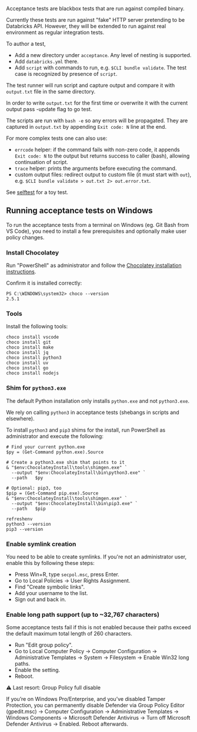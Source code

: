 Acceptance tests are blackbox tests that are run against compiled binary.

Currently these tests are run against "fake" HTTP server pretending to be Databricks API. However, they will be extended to run against real environment as regular integration tests.

To author a test,
 - Add a new directory under `acceptance`. Any level of nesting is supported.
 - Add `databricks.yml` there.
 - Add `script` with commands to run, e.g. `$CLI bundle validate`. The test case is recognized by presence of `script`.

The test runner will run script and capture output and compare it with `output.txt` file in the same directory.

In order to write `output.txt` for the first time or overwrite it with the current output pass -update flag to go test.

The scripts are run with `bash -e` so any errors will be propagated. They are captured in `output.txt` by appending `Exit code: N` line at the end.

For more complex tests one can also use:
- `errcode` helper: if the command fails with non-zero code, it appends `Exit code: N` to the output but returns success to caller (bash), allowing continuation of script.
- `trace` helper: prints the arguments before executing the command.
- custom output files: redirect output to custom file (it must start with `out`), e.g. `$CLI bundle validate > out.txt 2> out.error.txt`.

See [selftest](./selftest) for a toy test.

## Running acceptance tests on Windows

To run the acceptance tests from a terminal on Windows (eg. Git Bash from VS Code),
you need to install a few prerequisites and optionally make user policy changes.

### Install Chocolatey

Run "PowerShell" as administrator and follow the [Chocolatey installation instructions][choco].

[choco]: https://chocolatey.org/install#individual

Confirm it is installed correctly:
```pwsh
PS C:\WINDOWS\system32> choco --version
2.5.1
```

### Tools

Install the following tools:
```pwsh
choco install vscode
choco install git
choco install make
choco install jq
choco install python3
choco install uv
choco install go
choco install nodejs
```

### Shim for `python3.exe`

The default Python installation only installs `python.exe` and not `python3.exe`.

We rely on calling `python3` in acceptance tests (shebangs in scripts and elsewhere).

To install `python3` and `pip3` shims for the install, run PowerShell as administrator and execute the following:
```pwsh
# Find your current python.exe
$py = (Get-Command python.exe).Source

# Create a python3.exe shim that points to it
& "$env:ChocolateyInstall\tools\shimgen.exe" `
  --output "$env:ChocolateyInstall\bin\python3.exe" `
  --path   $py

# Optional: pip3, too
$pip = (Get-Command pip.exe).Source
& "$env:ChocolateyInstall\tools\shimgen.exe" `
  --output "$env:ChocolateyInstall\bin\pip3.exe" `
  --path   $pip

refreshenv
python3 --version
pip3 --version
```

### Enable symlink creation

You need to be able to create symlinks.
If you're not an administrator user, enable this by following these steps:

* Press Win+R, type `secpol.msc`, press Enter.
* Go to Local Policies → User Rights Assignment.
* Find "Create symbolic links".
* Add your username to the list.
* Sign out and back in.

### Enable long path support (up to ~32,767 characters)

Some acceptance tests fail if this is not enabled because their paths
exceed the default maximum total length of 260 characters.

* Run "Edit group policy".
* Go to Local Computer Policy → Computer Configuration → Administrative Templates → System → Filesystem → Enable Win32 long paths.
* Enable the setting.
* Reboot.




⚠️ Last resort: Group Policy full disable

If you’re on Windows Pro/Enterprise, and you’ve disabled Tamper Protection, you can permanently disable Defender via Group Policy Editor (gpedit.msc) →
Computer Configuration → Administrative Templates → Windows Components → Microsoft Defender Antivirus → Turn off Microsoft Defender Antivirus → Enabled.
Reboot afterwards.
